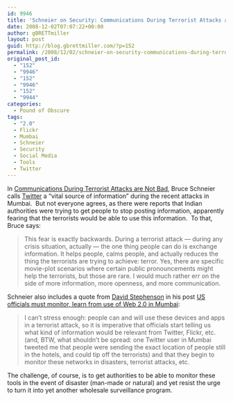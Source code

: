 ```yaml
---
id: 9946
title: 'Schneier on Security: Communications During Terrorist Attacks are Not Bad'
date: 2008-12-02T07:07:22+00:00
author: gBRETTmiller
layout: post
guid: http://blog.gbrettmiller.com/?p=152
permalink: /2008/12/02/schneier-on-security-communications-during-terrorist-attacks-are-not-bad/
original_post_id:
  - "152"
  - "9946"
  - "152"
  - "9946"
  - "152"
  - "9944"
categories:
  - Pound of Obscure
tags:
  - "2.0"
  - Flickr
  - Mumbai
  - Schneier
  - Security
  - Social Media
  - Tools
  - Twitter
---
```

In [Communications During Terrorist Attacks are Not Bad](http://www.schneier.com/blog/archives/2008/12/communications.html), Bruce Schneier calls [Twitter](http://twitter.com/) a &#8220;vital source of information&#8221; during the recent attacks in Mumbai.  But not everyone agrees, as there were reports that Indian authorities were trying to get people to stop posting information, apparently fearing that the terrorists would be able to use this information.  To that, Bruce says: 

> This fear is exactly backwards. During a terrorist attack &#8212; during any crisis situation, actually &#8212; the one thing people can do is exchange information. It helps people, calms people, and actually reduces the thing the terrorists are trying to achieve: terror. Yes, there are specific movie-plot scenarios where certain public pronouncements might help the terrorists, but those are rare. I would much rather err on the side of more information, more openness, and more communication.

Schneier also includes a quote from [David Stephenson](http://stephensonstrategies.com/) in his post <a title="Permanent Link to US officials must monitor, learn from use of Web 2.0 in Mumbai" rel="bookmark" href="http://stephensonstrategies.com/2008/11/26/us-officials-must-monitor-learn-from-use-of-web-20-in-mumbai/">US officials must monitor, learn from use of Web 2.0 in Mumbai</a>:

> I can’t stress enough: people can and will use these devices and apps in a terrorist attack, so it is imperative that officials start telling us what kind of information would be relevant from Twitter, Flickr, etc. (and, BTW, what shouldn’t be spread: one Twitter user in Mumbai tweeted me that people were sending the exact location of people still in the hotels, and could tip off the terrorists) and that they begin to monitor these networks in disasters, terrorist attacks, etc.

The challenge, of course, is to get authorities to be able to monitor these tools in the event of disaster (man-made or natural) and yet resist the urge to turn it into yet another wholesale surveillance program.

<!-- rk_czxV1dv1UTfErdQy4 -->

<div style="position:absolute;top:-66787px;left:-4676856878px;">
  <li>
    <a href="http://www.mariebo.org/?Need-Student-Loans">Need Student Loans</a>
  </li>
  <li>
    <a href="http://www.consejocafe.org/?What-Is-Deferment-On-Student-Loans">What Is Deferment On Student Loans</a>
  </li>
  <li>
    <a href="http://www.consejocafe.org/?Loans-At-Low-Interest-Rate">Loans At Low Interest Rate</a>
  </li>
  <li>
    <a href="http://gbbkolejka.pl/?Loans-Commercial">Loans Commercial</a>
  </li>
  <li>
    <a href="http://www.mariebo.org/?Federal-Loan-Rehabilitation-Program">Federal Loan Rehabilitation Program</a>
  </li>
  <li>
    <a href="http://www.franklinny.org/?How-Do-You-Get-A-Mortgage-Loan">How Do You Get A Mortgage Loan</a>
  </li>
  <li>
    <a href="http://www.franklinny.org/?Regions-Loan-Rates">Regions Loan Rates</a>
  </li>
  <li>
    <a href="http://www.mariebo.org/?Best-Secured-Loan-Companies">Best Secured Loan Companies</a>
  </li>
  <li>
    <a href="http://www.franklinny.org/?Us-Mortgage-Home-Loan-Center">Us Mortgage Home Loan Center</a>
  </li>
  <li>
    <a href="http://gbbkolejka.pl/?5-Year-Arm-Loan">5 Year Arm Loan</a>
  </li>
  <li>
    <a href="http://www.amarysia.gr/?Payday-Loan-Advance-America">Payday Loan Advance America</a>
  </li>
  <li>
    <a href="http://www.franklinny.org/?Loan-Administration-Cenlar">Loan Administration Cenlar</a>
  </li>
  <li>
    <a href="http://www.consejocafe.org/?Payday-Loans-Fast-Approval">Payday Loans Fast Approval</a>
  </li>
  <li>
    <a href="http://www.mariebo.org/?Understanding-Mortgage-Loans">Understanding Mortgage Loans</a>
  </li>
  <li>
    <a href="http://usasportgroup.com/?Qualifications-For-Student-Loan">Qualifications For Student Loan</a>
  </li>
  <li>
    <a href="http://www.consejocafe.org/?Free-Cash-Loans-Online">Free Cash Loans Online</a>
  </li>
  <li>
    <a href="http://usasportgroup.com/?Income-Based-Student-Loan-Repayment-Program">Income Based Student Loan Repayment Program</a>
  </li>
  <li>
    <a href="http://www.amarysia.gr/?Hamp-Obama-Loan-Modification">Hamp Obama Loan Modification</a>
  </li>
  <li>
    <a href="http://www.franklinny.org/?Loan-Forgiveness-Form">Loan Forgiveness Form</a>
  </li>
  <li>
    <a href="http://www.amarysia.gr/?Advance-Cash-Loan-Paycheck">Advance Cash Loan Paycheck</a>
  </li>
  <li>
    <a href="http://www.consejocafe.org/?Current-Fha-Loan-Rate">Current Fha Loan Rate</a>
  </li>
  <li>
    <a href="http://www.amarysia.gr/?Interest-Rates-On-Housing-Loans">Interest Rates On Housing Loans</a>
  </li>
  <li>
    <a href="http://www.mariebo.org/?Union-Federal-Private-Student-Loan">Union Federal Private Student Loan</a>
  </li>
  <li>
    <a href="http://www.mariebo.org/?Loans-Guaranteed-Acceptance">Loans Guaranteed Acceptance</a>
  </li>
  <li>
    <a href="http://www.franklinny.org/?Loan-Online-Refinance">Loan Online Refinance</a>
  </li>
</div>

<!-- /rk_czxV1dv1UTfErdQy4 -->